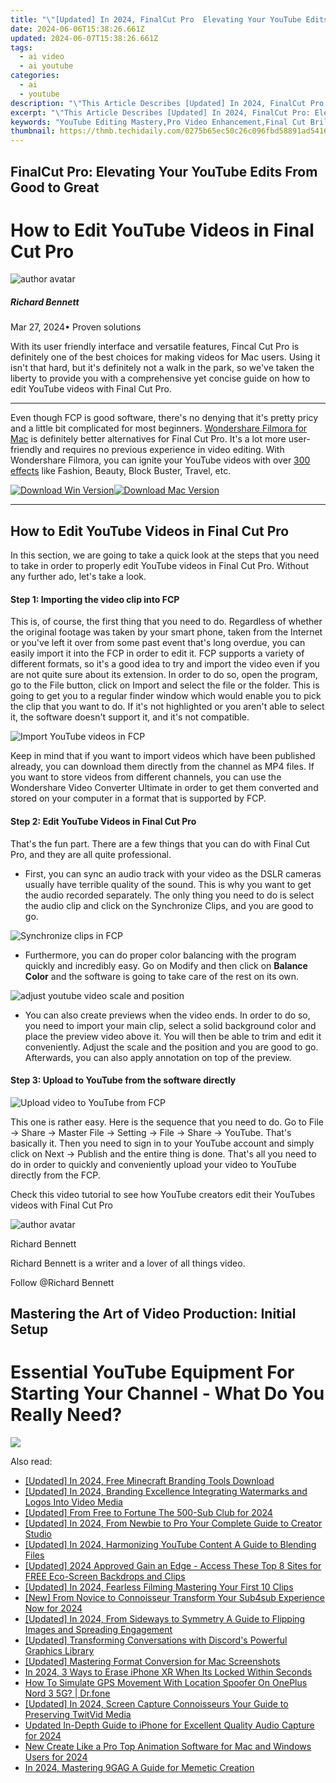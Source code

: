 ```yaml
---
title: "\"[Updated] In 2024, FinalCut Pro  Elevating Your YouTube Edits From Good to Great\""
date: 2024-06-06T15:38:26.661Z
updated: 2024-06-07T15:38:26.661Z
tags:
  - ai video
  - ai youtube
categories:
  - ai
  - youtube
description: "\"This Article Describes [Updated] In 2024, FinalCut Pro: Elevating Your YouTube Edits From Good to Great\""
excerpt: "\"This Article Describes [Updated] In 2024, FinalCut Pro: Elevating Your YouTube Edits From Good to Great\""
keywords: "YouTube Editing Mastery,Pro Video Enhancement,Final Cut Brilliance,Quality Content Creation,Professional Editing Skills,Elevate Edits Expertly,Great Video Production Tips"
thumbnail: https://thmb.techidaily.com/0275b65ec50c26c096fbd58891ad5416742f7595ba3ecd2f30cf7442df5bd214.png
---
```


## FinalCut Pro: Elevating Your YouTube Edits From Good to Great

# How to Edit YouTube Videos in Final Cut Pro

![author avatar](https://images.wondershare.com/filmora/article-images/richard-bennett.jpg)

##### Richard Bennett

 Mar 27, 2024• Proven solutions

With its user friendly interface and versatile features, Fincal Cut Pro is definitely one of the best choices for making videos for Mac users. Using it isn't that hard, but it's definitely not a walk in the park, so we've taken the liberty to provide you with a comprehensive yet concise guide on how to edit YouTube videos with Final Cut Pro.

---

Even though FCP is good software, there's no denying that it's pretty pricy and a little bit complicated for most beginners. [Wondershare Filmora for Mac](https://tools.techidaily.com/wondershare/filmora/download/) is definitely better alternatives for Final Cut Pro. It's a lot more user-friendly and requires no previous experience in video editing. With Wondershare Filmora, you can ignite your YouTube videos with over [300 effects](https://tools.techidaily.com/wondershare/filmora/download/) like Fashion, Beauty, Block Buster, Travel, etc.

[![Download Win Version](https://images.wondershare.com/filmora/guide/download-btn-win.jpg)](https://tools.techidaily.com/wondershare/filmora/download/)[![Download Mac Version](https://images.wondershare.com/filmora/guide/download-btn-mac.jpg)](https://tools.techidaily.com/wondershare/filmora/download/)

---

## How to Edit YouTube Videos in Final Cut Pro

In this section, we are going to take a quick look at the steps that you need to take in order to properly edit YouTube videos in Final Cut Pro. Without any further ado, let's take a look.

#### Step 1: Importing the video clip into FCP

This is, of course, the first thing that you need to do. Regardless of whether the original footage was taken by your smart phone, taken from the Internet or you've left it over from some past event that's long overdue, you can easily import it into the FCP in order to edit it. FCP supports a variety of different formats, so it's a good idea to try and import the video even if you are not quite sure about its extension. In order to do so, open the program, go to the File button, click on Import and select the file or the folder. This is going to get you to a regular finder window which would enable you to pick the clip that you want to do. If it's not highlighted or you aren't able to select it, the software doesn't support it, and it's not compatible.

![Import YouTube videos in FCP ](https://images.wondershare.com/filmora/article-images/import-files-in-fcp.jpg)

Keep in mind that if you want to import videos which have been published already, you can download them directly from the channel as MP4 files. If you want to store videos from different channels, you can use the Wondershare Video Converter Ultimate in order to get them converted and stored on your computer in a format that is supported by FCP.

#### Step 2: Edit YouTube Videos in Final Cut Pro

That's the fun part. There are a few things that you can do with Final Cut Pro, and they are all quite professional.

* First, you can sync an audio track with your video as the DSLR cameras usually have terrible quality of the sound. This is why you want to get the audio recorded separately. The only thing you need to do is select the audio clip and click on the Synchronize Clips, and you are good to go.

![Synchronize clips in FCP ](https://images.wondershare.com/filmora/article-images/sychronize-audio-clips-in-fcp.jpg)

* Furthermore, you can do proper color balancing with the program quickly and incredibly easy. Go on Modify and then click on **Balance Color** and the software is going to take care of the rest on its own.

![adjust youtube video scale and position](https://images.wondershare.com/filmora/article-images/flip-clips-in-fcp-2.png)

* You can also create previews when the video ends. In order to do so, you need to import your main clip, select a solid background color and place the preview video above it. You will then be able to trim and edit it conveniently. Adjust the scale and the position and you are good to go. Afterwards, you can also apply annotation on top of the preview.

#### Step 3: Upload to YouTube from the software directly

![Upload video to YouTube from FCP](https://images.wondershare.com/filmora/article-images/upload-to-youtube-from-fcp.jpg)

This one is rather easy. Here is the sequence that you need to do. Go to File -> Share -> Master File -> Setting -> File -> Share -> YouTube. That's basically it. Then you need to sign in to your YouTube account and simply click on Next -> Publish and the entire thing is done. That's all you need to do in order to quickly and conveniently upload your video to YouTube directly from the FCP.

Check this video tutorial to see how YouTube creators edit their YouTubes videos with Final Cut Pro

![author avatar](https://images.wondershare.com/filmora/article-images/richard-bennett.jpg)

Richard Bennett

Richard Bennett is a writer and a lover of all things video.

Follow @Richard Bennett


<ins class="adsbygoogle"
     style="display:block"
     data-ad-format="autorelaxed"
     data-ad-client="ca-pub-7571918770474297"
     data-ad-slot="1223367746"></ins>

## Mastering the Art of Video Production: Initial Setup

# Essential YouTube Equipment For Starting Your Channel - What Do You Really Need?

![](https://images.wondershare.com/filmora/article-images/richard-bennett.jpg)

<span class="atpl-alsoreadstyle">Also read:</span>
<div><ul>
<li><a href="https://eaxpv-info.techidaily.com/updated-in-2024-free-minecraft-branding-tools-download/"><u>[Updated] In 2024, Free Minecraft Branding Tools Download</u></a></li>
<li><a href="https://eaxpv-info.techidaily.com/updated-in-2024-branding-excellence-integrating-watermarks-and-logos-into-video-media/"><u>[Updated] In 2024, Branding Excellence  Integrating Watermarks and Logos Into Video Media</u></a></li>
<li><a href="https://eaxpv-info.techidaily.com/updated-from-free-to-fortune-the-500-sub-club-for-2024/"><u>[Updated] From Free to Fortune  The 500-Sub Club for 2024</u></a></li>
<li><a href="https://eaxpv-info.techidaily.com/updated-in-2024-from-newbie-to-pro-your-complete-guide-to-creator-studio/"><u>[Updated] In 2024, From Newbie to Pro  Your Complete Guide to Creator Studio</u></a></li>
<li><a href="https://eaxpv-info.techidaily.com/updated-in-2024-harmonizing-youtube-content-a-guide-to-blending-files/"><u>[Updated] In 2024, Harmonizing YouTube Content  A Guide to Blending Files</u></a></li>
<li><a href="https://eaxpv-info.techidaily.com/updated-2024-approved-gain-an-edge-access-these-top-8-sites-for-free-eco-screen-backdrops-and-clips/"><u>[Updated] 2024 Approved  Gain an Edge - Access These Top 8 Sites for FREE Eco-Screen Backdrops and Clips</u></a></li>
<li><a href="https://eaxpv-info.techidaily.com/updated-in-2024-fearless-filming-mastering-your-first-10-clips/"><u>[Updated] In 2024, Fearless Filming  Mastering Your First 10 Clips</u></a></li>
<li><a href="https://eaxpv-info.techidaily.com/new-from-novice-to-connoisseur-transform-your-sub4sub-experience-now-for-2024/"><u>[New] From Novice to Connoisseur  Transform Your Sub4sub Experience Now for 2024</u></a></li>
<li><a href="https://instagram-video-recordings.techidaily.com/updated-in-2024-from-sideways-to-symmetry-a-guide-to-flipping-images-and-spreading-engagement/"><u>[Updated] In 2024, From Sideways to Symmetry  A Guide to Flipping Images and Spreading Engagement</u></a></li>
<li><a href="https://discord-videos.techidaily.com/updated-transforming-conversations-with-discords-powerful-graphics-library/"><u>[Updated] Transforming Conversations with Discord's Powerful Graphics Library</u></a></li>
<li><a href="https://screen-video-capture.techidaily.com/updated-mastering-format-conversion-for-mac-screenshots/"><u>[Updated] Mastering Format Conversion for Mac Screenshots</u></a></li>
<li><a href="https://ios-unlock.techidaily.com/in-2024-3-ways-to-erase-iphone-xr-when-its-locked-within-seconds-by-drfone-ios/"><u>In 2024, 3 Ways to Erase iPhone XR When Its Locked Within Seconds</u></a></li>
<li><a href="https://fake-location.techidaily.com/how-to-simulate-gps-movement-with-location-spoofer-on-oneplus-nord-3-5g-drfone-by-drfone-virtual-android/"><u>How To Simulate GPS Movement With Location Spoofer On OnePlus Nord 3 5G? | Dr.fone</u></a></li>
<li><a href="https://twitter-videos.techidaily.com/updated-in-2024-screen-capture-connoisseurs-your-guide-to-preserving-twitvid-media/"><u>[Updated] In 2024, Screen Capture Connoisseurs  Your Guide to Preserving TwitVid Media</u></a></li>
<li><a href="https://sound-tweaking.techidaily.com/updated-in-depth-guide-to-iphone-for-excellent-quality-audio-capture-for-2024/"><u>Updated In-Depth Guide to iPhone for Excellent Quality Audio Capture for 2024</u></a></li>
<li><a href="https://video-content-creator.techidaily.com/new-create-like-a-pro-top-animation-software-for-mac-and-windows-users-for-2024/"><u>New Create Like a Pro Top Animation Software for Mac and Windows Users for 2024</u></a></li>
<li><a href="https://extra-guidance.techidaily.com/in-2024-mastering-9gag-a-guide-for-memetic-creation/"><u>In 2024, Mastering 9GAG  A Guide for Memetic Creation</u></a></li>
</ul></div>
